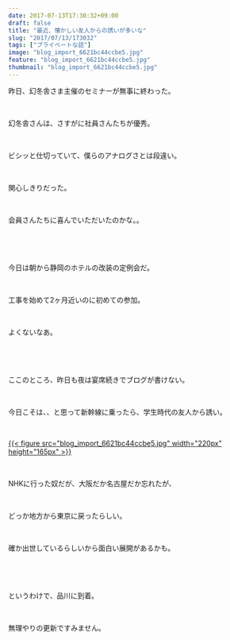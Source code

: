 ```yaml
---
date: 2017-07-13T17:30:32+09:00
draft: false
title: "最近、懐かしい友人からの誘いが多いな"
slug: "2017/07/13/173032"
tags: ["プライベートな話"]
image: "blog_import_6621bc44ccbe5.jpg"
feature: "blog_import_6621bc44ccbe5.jpg"
thumbnail: "blog_import_6621bc44ccbe5.jpg"
---
```

<p>昨日、幻冬舎さま主催のセミナーが無事に終わった。</p><p> </p><p>幻冬舎さんは、さすがに社員さんたちが優秀。</p><p> </p><p>ビシッと仕切っていて、僕らのアナログさとは段違い。</p><p> </p><p>関心しきりだった。</p><p> </p><p>会員さんたちに喜んでいただいたのかな。。</p><p> </p><p> </p><p>今日は朝から静岡のホテルの改装の定例会だ。</p><p> </p><p>工事を始めて2ヶ月近いのに初めての参加。</p><p> </p><p>よくないなあ。</p><p> </p><p> </p><p>ここのところ、昨日も夜は宴席続きでブログが書けない。</p><p> </p><p>今日こそは、、と思って新幹線に乗ったら、学生時代の友人から誘い。</p><p> </p><p><a href="blog_import_6621bc44ccbe5.jpg">{{< figure src="blog_import_6621bc44ccbe5.jpg" width="220px" height="165px" >}}</a></p><p> </p><p>NHKに行った奴だが、大阪だか名古屋だか忘れたが、</p><p> </p><p>どっか地方から東京に戻ったらしい。</p><p> </p><p>確か出世しているらしいから面白い展開があるかも。</p><p> </p><p> </p><p>というわけで、品川に到着。</p><p> </p><p>無理やりの更新ですみません。</p><p> </p><p> </p><p> </p><p> </p><p> </p>

